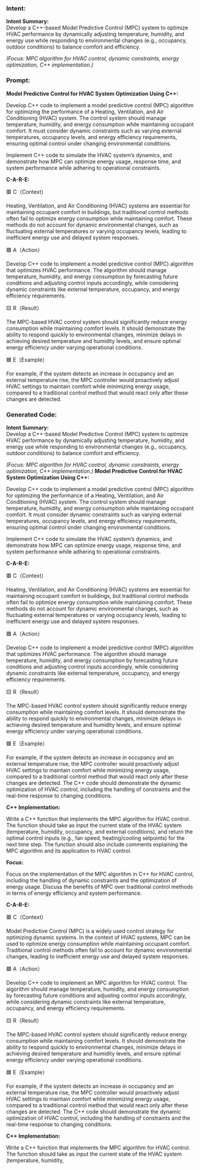 ### Intent:
**Intent Summary:**  
Develop a C++-based Model Predictive Control (MPC) system to optimize HVAC performance by dynamically adjusting temperature, humidity, and energy use while responding to environmental changes (e.g., occupancy, outdoor conditions) to balance comfort and efficiency.  

*(Focus: MPC algorithm for HVAC control, dynamic constraints, energy optimization, C++ implementation.)*

### Prompt:
**Model Predictive Control for HVAC System Optimization Using C++:**

Develop C++ code to implement a model predictive control (MPC) algorithm for optimizing the performance of a Heating, Ventilation, and Air Conditioning (HVAC) system. The control system should manage temperature, humidity, and energy consumption while maintaining occupant comfort. It must consider dynamic constraints such as varying external temperatures, occupancy levels, and energy efficiency requirements, ensuring optimal control under changing environmental conditions.

Implement C++ code to simulate the HVAC system’s dynamics, and demonstrate how MPC can optimize energy usage, response time, and system performance while adhering to operational constraints.

**C-A-R-E:**

🟥 C（Context）

Heating, Ventilation, and Air Conditioning (HVAC) systems are essential for maintaining occupant comfort in buildings, but traditional control methods often fail to optimize energy consumption while maintaining comfort. These methods do not account for dynamic environmental changes, such as fluctuating external temperatures or varying occupancy levels, leading to inefficient energy use and delayed system responses.

🟩 A（Action）

Develop C++ code to implement a model predictive control (MPC) algorithm that optimizes HVAC performance. The algorithm should manage temperature, humidity, and energy consumption by forecasting future conditions and adjusting control inputs accordingly, while considering dynamic constraints like external temperature, occupancy, and energy efficiency requirements.

🟨 R（Result）

The MPC-based HVAC control system should significantly reduce energy consumption while maintaining comfort levels. It should demonstrate the ability to respond quickly to environmental changes, minimize delays in achieving desired temperature and humidity levels, and ensure optimal energy efficiency under varying operational conditions.

🟦 E（Example）

For example, if the system detects an increase in occupancy and an external temperature rise, the MPC controller would proactively adjust HVAC settings to maintain comfort while minimizing energy usage, compared to a traditional control method that would react only after these changes are detected.

### Generated Code:
**Intent Summary:**  
Develop a C++-based Model Predictive Control (MPC) system to optimize HVAC performance by dynamically adjusting temperature, humidity, and energy use while responding to environmental changes (e.g., occupancy, outdoor conditions) to balance comfort and efficiency.  

*(Focus: MPC algorithm for HVAC control, dynamic constraints, energy optimization, C++ implementation.)*
**Model Predictive Control for HVAC System Optimization Using C++:**

Develop C++ code to implement a model predictive control (MPC) algorithm for optimizing the performance of a Heating, Ventilation, and Air Conditioning (HVAC) system. The control system should manage temperature, humidity, and energy consumption while maintaining occupant comfort. It must consider dynamic constraints such as varying external temperatures, occupancy levels, and energy efficiency requirements, ensuring optimal control under changing environmental conditions.

Implement C++ code to simulate the HVAC system’s dynamics, and demonstrate how MPC can optimize energy usage, response time, and system performance while adhering to operational constraints.

**C-A-R-E:**

🟥 C（Context）

Heating, Ventilation, and Air Conditioning (HVAC) systems are essential for maintaining occupant comfort in buildings, but traditional control methods often fail to optimize energy consumption while maintaining comfort. These methods do not account for dynamic environmental changes, such as fluctuating external temperatures or varying occupancy levels, leading to inefficient energy use and delayed system responses.

🟩 A（Action）

Develop C++ code to implement a model predictive control (MPC) algorithm that optimizes HVAC performance. The algorithm should manage temperature, humidity, and energy consumption by forecasting future conditions and adjusting control inputs accordingly, while considering dynamic constraints like external temperature, occupancy, and energy efficiency requirements.

🟨 R（Result）

The MPC-based HVAC control system should significantly reduce energy consumption while maintaining comfort levels. It should demonstrate the ability to respond quickly to environmental changes, minimize delays in achieving desired temperature and humidity levels, and ensure optimal energy efficiency under varying operational conditions.

🟦 E（Example）

For example, if the system detects an increase in occupancy and an external temperature rise, the MPC controller would proactively adjust HVAC settings to maintain comfort while minimizing energy usage, compared to a traditional control method that would react only after these changes are detected. The C++ code should demonstrate the dynamic optimization of HVAC control, including the handling of constraints and the real-time response to changing conditions.

**C++ Implementation:**

Write a C++ function that implements the MPC algorithm for HVAC control. The function should take as input the current state of the HVAC system (temperature, humidity, occupancy, and external conditions), and return the optimal control inputs (e.g., fan speed, heating/cooling setpoints) for the next time step. The function should also include comments explaining the MPC algorithm and its application to HVAC control.

**Focus:**

Focus on the implementation of the MPC algorithm in C++ for HVAC control, including the handling of dynamic constraints and the optimization of energy usage. Discuss the benefits of MPC over traditional control methods in terms of energy efficiency and system performance.

**C-A-R-E:**

🟥 C（Context）

Model Predictive Control (MPC) is a widely used control strategy for optimizing dynamic systems. In the context of HVAC systems, MPC can be used to optimize energy consumption while maintaining occupant comfort. Traditional control methods often fail to account for dynamic environmental changes, leading to inefficient energy use and delayed system responses.

🟩 A（Action）

Develop C++ code to implement an MPC algorithm for HVAC control. The algorithm should manage temperature, humidity, and energy consumption by forecasting future conditions and adjusting control inputs accordingly, while considering dynamic constraints like external temperature, occupancy, and energy efficiency requirements.

🟨 R（Result）

The MPC-based HVAC control system should significantly reduce energy consumption while maintaining comfort levels. It should demonstrate the ability to respond quickly to environmental changes, minimize delays in achieving desired temperature and humidity levels, and ensure optimal energy efficiency under varying operational conditions.

🟦 E（Example）

For example, if the system detects an increase in occupancy and an external temperature rise, the MPC controller would proactively adjust HVAC settings to maintain comfort while minimizing energy usage, compared to a traditional control method that would react only after these changes are detected. The C++ code should demonstrate the dynamic optimization of HVAC control, including the handling of constraints and the real-time response to changing conditions.

**C++ Implementation:**

Write a C++ function that implements the MPC algorithm for HVAC control. The function should take as input the current state of the HVAC system (temperature, humidity,
